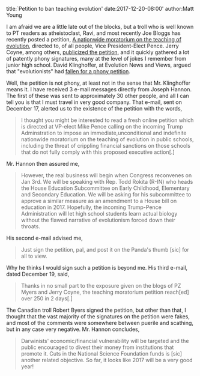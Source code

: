title:`Petition to ban teaching evolution'
date:2017-12-20-08:00'
author:Matt Young

I am afraid we are a little late out of the blocks, but a troll who is well known to PT readers as atheistoclast, Ravi, and most recently Joe Bloggs has recently posted a petition, [A nationwide moratorium on the teaching of evolution](http://www.ipetitions.com/petition/moratorium-teaching-evolution), directed to, of all people, Vice President-Elect Pence. Jerry Coyne, among others, [publicized the petition](https://whyevolutionistrue.wordpress.com/2016/12/17/and-so-it-begins-a-petition-to-mike-pence-to-ban-the-teaching-of-evolution/), and it quickly gathered a lot of patently phony signatures, many at the level of jokes I remember from junior high school. David Klinghoffer, at Evolution News and Views, argued that "evolutionists" had [fallen for a phony petition](http://www.evolutionnews.org/2016/12/fake_news_evolu103375.html). 

Well, the petition is not phony, at least not in the sense that Mr. Klinghoffer means it. I have received 3 e-mail messages directly from Joseph Hannon. The first of these was sent to approximately 30 other people, and all I can tell you is that I must travel in very good company. That e-mail, sent on December 17, alerted us to the existence of the petition with the words,

> I thought you might be interested to read a fresh online petition which is directed at VP-elect Mike Pence calling on the incoming Trump Adminstration to impose an immediate,unconditional and indefinite nationwide moratorium on the teaching of evolution in public schools, including the threat of crippling financial sanctions on those schools that do not fully comply with this proposed executive action[.]

Mr. Hannon then assured me,

>However, the real business will begin when Congress reconvenes on Jan 3rd. We will be speaking with Rep. Todd Rokita (R-IN) who heads the House Education Subcommittee on Early Childhood, Elementary and Secondary Education. We will be asking for his subcommittee to approve a similar measure as an amendment to a House bill on education in 2017. Hopefully, the incoming Trump-Pence Administration will let high school students learn actual biology without the flawed narrative of evolutionism forced down their throats.

His second e-mail advised me,

<!---more---> 

>Just sign the petition, pal, and post it on the Panda's thumb [sic] for all to view. 

Why he thinks I would sign such a petition is beyond me. His third e-mail, dated December 19, said,

>Thanks in no small part to the exposure given on the blogs of PZ Myers and Jerry Coyne, the teaching moratorium petition reach[ed] over 250 in 2 days[.]

The Canadian troll Robert Byers signed the petition, but other than that, I thought that the vast majority of the signatures on the petition were fakes, and most of the comments were somewhere between puerile and scathing, but in any case very negative. Mr. Hannon concludes,

>Darwinists' economic/financial vulnerability will be targeted and the public encouraged to divest their money from institutions that promote it. Cuts in the National Science Foundation funds is [sic] another related objective. So far, it looks like 2017 will be a very good year!
